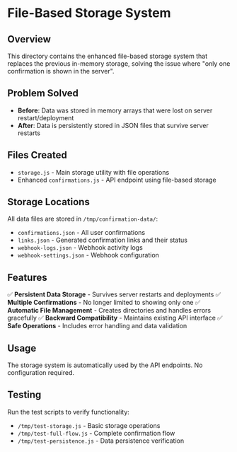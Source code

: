 # File-Based Storage System

## Overview
This directory contains the enhanced file-based storage system that replaces the previous in-memory storage, solving the issue where "only one confirmation is shown in the server".

## Problem Solved
- **Before**: Data was stored in memory arrays that were lost on server restart/deployment
- **After**: Data is persistently stored in JSON files that survive server restarts

## Files Created
- `storage.js` - Main storage utility with file operations
- Enhanced `confirmations.js` - API endpoint using file-based storage

## Storage Locations
All data files are stored in `/tmp/confirmation-data/`:
- `confirmations.json` - All user confirmations
- `links.json` - Generated confirmation links and their status
- `webhook-logs.json` - Webhook activity logs
- `webhook-settings.json` - Webhook configuration

## Features
✅ **Persistent Data Storage** - Survives server restarts and deployments
✅ **Multiple Confirmations** - No longer limited to showing only one
✅ **Automatic File Management** - Creates directories and handles errors gracefully
✅ **Backward Compatibility** - Maintains existing API interface
✅ **Safe Operations** - Includes error handling and data validation

## Usage
The storage system is automatically used by the API endpoints. No configuration required.

## Testing
Run the test scripts to verify functionality:
- `/tmp/test-storage.js` - Basic storage operations
- `/tmp/test-full-flow.js` - Complete confirmation flow
- `/tmp/test-persistence.js` - Data persistence verification